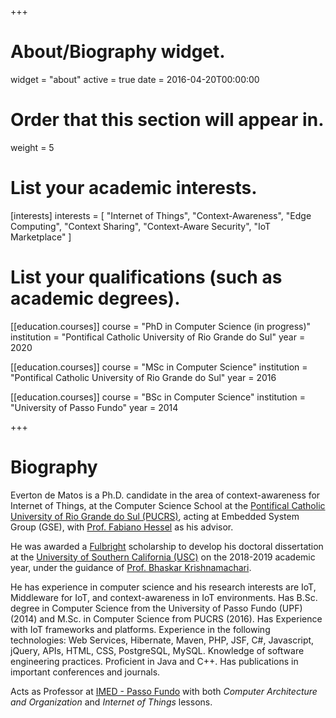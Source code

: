 +++
# About/Biography widget.
widget = "about"
active = true
date = 2016-04-20T00:00:00

# Order that this section will appear in.
weight = 5

# List your academic interests.
[interests]
  interests = [
    "Internet of Things",
    "Context-Awareness",
    "Edge Computing",
    "Context Sharing",
    "Context-Aware Security",
    "IoT Marketplace"
  ]

# List your qualifications (such as academic degrees).
[[education.courses]]
  course = "PhD in Computer Science (in progress)"
  institution = "Pontifical Catholic University of Rio Grande do Sul"
  year = 2020

[[education.courses]]
  course = "MSc in Computer Science"
  institution = "Pontifical Catholic University of Rio Grande do Sul"
  year = 2016

[[education.courses]]
  course = "BSc in Computer Science"
  institution = "University of Passo Fundo"
  year = 2014
 
+++

# Biography

Everton de Matos is a Ph.D. candidate in the area of context-awareness for Internet of Things, at the Computer Science School at the [Pontifical Catholic University of Rio Grande do Sul (PUCRS)](http://www.pucrs.br/), acting at Embedded System Group (GSE), with [Prof. Fabiano Hessel](https://scholar.google.com/citations?user=cZguQ0UAAAAJ) as his advisor.

He was awarded a [Fulbright](http://fulbright.org.br/) scholarship to develop his doctoral dissertation at the [University of Southern California (USC)](https://www.usc.edu/) on the 2018-2019 academic year, under the guidance of [Prof. Bhaskar Krishnamachari](http://ceng.usc.edu/~bkrishna/).

He has experience in computer science and his research interests are IoT, Middleware for IoT, and context-awareness in IoT environments. Has B.Sc. degree in Computer Science from the University of Passo Fundo (UPF) (2014) and M.Sc. in Computer Science from PUCRS (2016). Has Experience with IoT frameworks and platforms. Experience in the following technologies: Web Services, Hibernate, Maven, PHP, JSF, C#, Javascript, jQuery, APIs, HTML, CSS, PostgreSQL, MySQL. Knowledge of software engineering practices. Proficient in Java and C++. Has publications in important conferences and journals. 

Acts as Professor at [IMED - Passo Fundo](https://www.imed.edu.br/) with both <em>Computer Architecture and Organization</em> and <em>Internet of Things</em> lessons.
